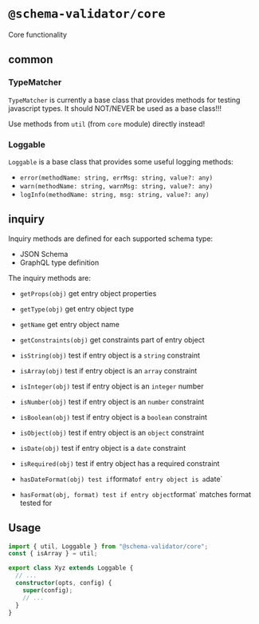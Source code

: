 # `@schema-validator/core`

Core functionality

## common

### TypeMatcher

`TypeMatcher` is currently a base class that provides methods for testing javascript types. It should NOT/NEVER be used as a base class!!!

Use methods from `util` (from `core` module) directly instead!

### Loggable

`Loggable` is a base class that provides some useful logging methods:

- `error(methodName: string, errMsg: string, value?: any)`
- `warn(methodName: string, warnMsg: string, value?: any)`
- `logInfo(methodName: string, msg: string, value?: any)`

## inquiry

Inquiry methods are defined for each supported schema type:

- JSON Schema
- GraphQL type definition

The inquiry methods are:

- `getProps(obj)` get entry object properties
- `getType(obj)` get entry object type
- `getName` get entry object name
- `getConstraints(obj)` get constraints part of entry object

- `isString(obj)` test if entry object is a `string` constraint
- `isArray(obj)` test if entry object is an `array` constraint
- `isInteger(obj)` test if entry object is an `integer` number
- `isNumber(obj)` test if entry object is an `number` constraint
- `isBoolean(obj)` test if entry object is a `boolean` constraint
- `isObject(obj)` test if entry object is an `object` constraint
- `isDate(obj)` test if entry object is a `date` constraint
- `isRequired(obj)` test if entry object has a required constraint

- `hasDateFormat(obj) test if`format`of entry object is a`date`
- `hasFormat(obj, format) test if entry object`format` matches format tested for

## Usage

```ts
import { util, Loggable } from "@schema-validator/core";
const { isArray } = util;

export class Xyz extends Loggable {
  // ...
  constructor(opts, config) {
    super(config);
    // ...
  }
}
```
